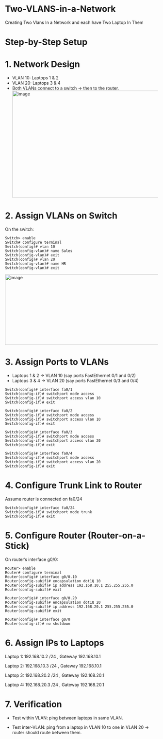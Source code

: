 # Two-VLANS-in-a-Network
Creating Two Vlans In a Network and each have Two Laptop In Them

# Step-by-Step Setup

# 1. Network Design
* VLAN 10: Laptops 1 & 2
* VLAN 20: Laptops 3 & 4
* Both VLANs connect to a switch → then to the router.
  <img width="745" height="352" alt="image" src="https://github.com/user-attachments/assets/16e269a6-a210-41af-b2cf-e69987a8ccfe" />

# 2. Assign VLANs on Switch

On the switch:
```
Switch> enable
Switch# configure terminal
Switch(config)# vlan 10
Switch(config-vlan)# name Sales
Switch(config-vlan)# exit
Switch(config)# vlan 20
Switch(config-vlan)# name HR
Switch(config-vlan)# exit
```
<img width="820" height="232" alt="image" src="https://github.com/user-attachments/assets/8d86ab56-6c40-4a30-af59-0fcc1cdcf51a" />

# 3. Assign Ports to VLANs

* Laptops 1 & 2 → VLAN 10 (say ports FastEthernet 0/1 and 0/2)
* Laptops 3 & 4 → VLAN 20 (say ports FastEthernet 0/3 and 0/4)
```
Switch(config)# interface fa0/1
Switch(config-if)# switchport mode access
Switch(config-if)# switchport access vlan 10
Switch(config-if)# exit

Switch(config)# interface fa0/2
Switch(config-if)# switchport mode access
Switch(config-if)# switchport access vlan 10
Switch(config-if)# exit

Switch(config)# interface fa0/3
Switch(config-if)# switchport mode access
Switch(config-if)# switchport access vlan 20
Switch(config-if)# exit

Switch(config)# interface fa0/4
Switch(config-if)# switchport mode access
Switch(config-if)# switchport access vlan 20
Switch(config-if)# exit
```
# 4. Configure Trunk Link to Router

Assume router is connected on fa0/24
```
Switch(config)# interface fa0/24
Switch(config-if)# switchport mode trunk
Switch(config-if)# exit
```
# 5. Configure Router (Router-on-a-Stick)

On router’s interface g0/0:
```
Router> enable
Router# configure terminal
Router(config)# interface g0/0.10
Router(config-subif)# encapsulation dot1Q 10
Router(config-subif)# ip address 192.168.10.1 255.255.255.0
Router(config-subif)# exit

Router(config)# interface g0/0.20
Router(config-subif)# encapsulation dot1Q 20
Router(config-subif)# ip address 192.168.20.1 255.255.255.0
Router(config-subif)# exit

Router(config)# interface g0/0
Router(config-if)# no shutdown
```
# 6. Assign IPs to Laptops

Laptop 1: 192.168.10.2 /24 , Gateway 192.168.10.1

Laptop 2: 192.168.10.3 /24 , Gateway 192.168.10.1

Laptop 3: 192.168.20.2 /24 , Gateway 192.168.20.1

Laptop 4: 192.168.20.3 /24 , Gateway 192.168.20.1

# 7. Verification

* Test within VLAN: ping between laptops in same VLAN.

* Test inter-VLAN: ping from a laptop in VLAN 10 to one in VLAN 20 → router should route between them.
